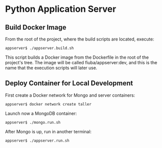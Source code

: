 # Python Application Server

## Build Docker Image
From the root of the project, where the build scripts are located, execute:
```
appserver$ ./appserver.build.sh
```
This script builds a Docker image from the Dockerfile in the root of the project's tree. The image will be called fiuba/appserver:dev, and this is the name that the execution scripts will later use.

## Deploy Container for Local Development

First create a Docker network for Mongo and server containers:
```
appserver$ docker network create taller
```

Launch now a MongoDB container:
```
appserver$ ./mongo.run.sh
```
After Mongo is up, run in another terminal:
```
appserver$ ./appserver.run.sh
```
